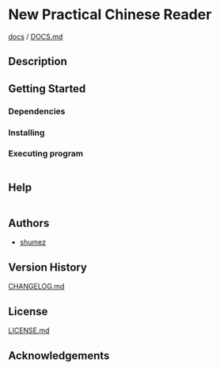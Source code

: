 <!--
Filename: 	README.md
Project: 	/Users/shume/Developer/zho/NewPracticalChineseReader
Author: 	shumez <https://github.com/shumez>
Created: 	2019-04-19 13:41:1
Modified: 	2019-04-19 13:44:0
-----
Copyright (c) 2019 shumez
-->

# New Practical Chinese Reader

<!-- [![cover](img/)][img] -->


[docs] / [DOCS.md]


## Description


## Getting Started



### Dependencies



### Installing



### Executing program

```
```

## Help

```
```

## Authors

* [shumez]

## Version History

[CHANGELOG.md]

## License

[LICENSE.md]


## Acknowledgements


<!-- ------------------------------- -->
[shumez]: shumez
[img]: img/
[DOCS.md]: docs/DOCS.md
[docs]: docs/
[CHANGELOG.md]: CHANGELOG.md
[LICENSE.md]: LICENSE.md
